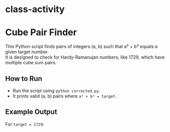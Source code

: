 # class-activity

# Cube Pair Finder

This Python script finds pairs of integers (a, b) such that a³ + b³ equals a given target number.  
It is designed to check for Hardy-Ramanujan numbers, like 1729, which have multiple cube sum pairs.  

## How to Run
- Run the script using `python corrected.py`.  
- It prints valid (a, b) pairs where `a³ + b³ = target`.  

## Example Output
For `target = 1729`:  
